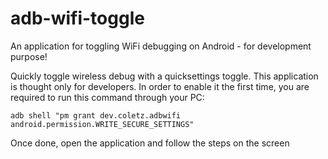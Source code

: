 # adb-wifi-toggle
An application for toggling WiFi debugging on Android - for development purpose!

Quickly toggle wireless debug with a quicksettings toggle.
This application is thought only for developers.
In order to enable it the first time, you are required to run this command through your PC: 

`adb shell "pm grant dev.coletz.adbwifi android.permission.WRITE_SECURE_SETTINGS"`

Once done, open the application and follow the steps on the screen
